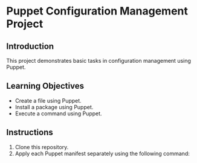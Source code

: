 # Puppet Configuration Management Project

## Introduction
This project demonstrates basic tasks in configuration management using Puppet.

## Learning Objectives
- Create a file using Puppet.
- Install a package using Puppet.
- Execute a command using Puppet.

## Instructions
1. Clone this repository.
2. Apply each Puppet manifest separately using the following command:

